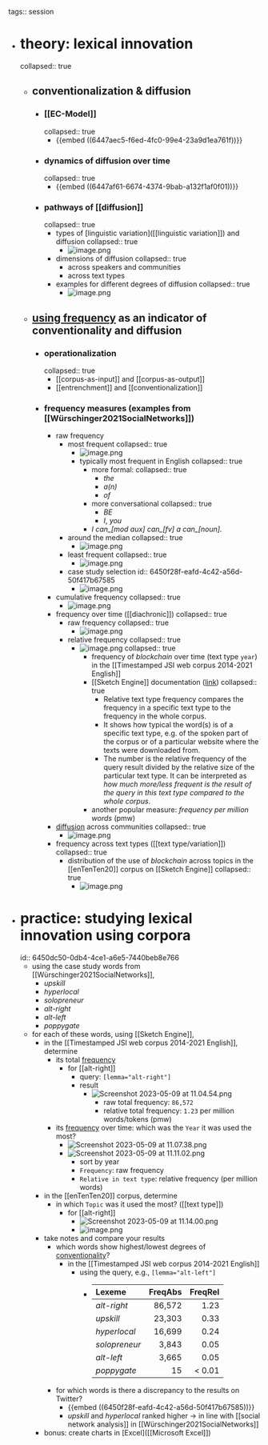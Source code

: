 tags:: session

- # theory: lexical innovation
  collapsed:: true
	- ## conventionalization & diffusion
		- ### [[EC-Model]]
		  collapsed:: true
			- {{embed ((6447aec5-f6ed-4fc0-99e4-23a9d1ea761f))}}
		- ### dynamics of diffusion over time
		  collapsed:: true
			- {{embed ((6447af61-6674-4374-9bab-a132f1af0f01))}}
		- ### pathways of [[diffusion]]
		  collapsed:: true
			- types of [linguistic variation]([[linguistic variation]]) and diffusion
			  collapsed:: true
				- ![image.png](../assets/image_1683027250792_0.png)
			- dimensions of diffusion
			  collapsed:: true
				- across speakers and communities
				- across text types
			- examples for different degrees of diffusion
			  collapsed:: true
				- ![image.png](../assets/image_1683026241397_0.png)
	- ## [using frequency]([[frequency]]) as an indicator of conventionality and diffusion
		- ### operationalization
		  collapsed:: true
			- [[corpus-as-input]] and [[corpus-as-output]]
			- [[entrenchment]] and [[conventionalization]]
		- ### frequency measures (examples from [[Würschinger2021SocialNetworks]])
			- raw frequency
				- most frequent
				  collapsed:: true
					- ![image.png](../assets/image_1683026504246_0.png)
					- typically most frequent in English
					  collapsed:: true
						- more formal:
						  collapsed:: true
							- *the*
							- *a(n)*
							- *of*
						- more conversational
						  collapsed:: true
							- *BE*
							- *I*, *you*
						- *I can_[mod aux] can_[fv] a can_[noun].*
				- around the median
				  collapsed:: true
					- ![image.png](../assets/image_1683026540022_0.png)
				- least frequent
				  collapsed:: true
					- ![image.png](../assets/image_1683026561436_0.png)
				- case study selection
				  id:: 6450f28f-eafd-4c42-a56d-50f417b67585
					- ![image.png](../assets/image_1683026579868_0.png)
			- cumulative frequency
			  collapsed:: true
				- ![image.png](../assets/image_1683026610143_0.png)
			- frequency over time ([[diachronic]])
			  collapsed:: true
				- raw frequency
				  collapsed:: true
					- ![image.png](../assets/image_1683026963548_0.png)
				- relative frequency
				  collapsed:: true
					- ![image.png](../assets/image_1683026776999_0.png)
					  collapsed:: true
						- frequency of *blockchain* over time (text type `year`) in the [[Timestamped JSI web corpus 2014-2021 English]]
						- [[Sketch Engine]] documentation ([link](https://www.sketchengine.eu/my_keywords/relative-text-type-frequency/))
						  collapsed:: true
							- Relative  text type  frequency compares the frequency in a specific text type to the frequency in the whole  corpus.
							- It shows how typical the word(s) is of a specific text type, e.g. of 
							  the spoken part of the corpus or of a particular website where the texts
							   were downloaded from.
							- The number is the relative frequency of the  query  result divided by the relative size of the particular text type. It can be interpreted as *how much more/less frequent is the result of the query in this text type compared to the whole corpus*.
						- another popular measure: *frequency per million words* (pmw)
			- [diffusion]([[diffusion]]) across communities
			  collapsed:: true
				- ![image.png](../assets/image_1683027011093_0.png)
			- frequency across text types ([[text type/variation]])
			  collapsed:: true
				- distribution of the use of *blockchain* across topics in the [[enTenTen20]] corpus on [[Sketch Engine]]
				  collapsed:: true
					- ![image.png](../assets/image_1683027088964_0.png)
- # practice: studying lexical innovation using corpora
  id:: 6450dc50-0db4-4ce1-a6e5-7440beb8e766
	- using the case study words from [[Würschinger2021SocialNetworks]],
		- *upskill*
		- *hyperlocal*
		- *solopreneur*
		- *alt-right*
		- *alt-left*
		- *poppygate*
	- for each of these words, using [[Sketch Engine]],
		- in the [[Timestamped JSI web corpus 2014-2021 English]], determine
			- its total [frequency]([[frequency]])
				- for [[alt-right]]
					- query: `[lemma="alt-right"]`
					- result
						- ![Screenshot 2023-05-09 at 11.04.54.png](../assets/Screenshot_2023-05-09_at_11.04.54_1683623177745_0.png)
							- raw total frequency: `86,572`
							- relative total frequency: `1.23` per million words/tokens (pmw)
			- its [frequency]([[frequency]]) over time: which was the `Year` it was used the most?
				- ![Screenshot 2023-05-09 at 11.07.38.png](../assets/Screenshot_2023-05-09_at_11.07.38_1683623335276_0.png)
				- ![Screenshot 2023-05-09 at 11.11.02.png](../assets/Screenshot_2023-05-09_at_11.11.02_1683623534916_0.png)
					- sort by year
					- `Frequency`: raw frequency
					- `Relative in text type`: relative frequency (per million words)
		- in the [[enTenTen20]] corpus, determine
			- in which `Topic` was it used the most? ([[text type]])
				- for [[alt-right]]
					- ![Screenshot 2023-05-09 at 11.14.00.png](../assets/Screenshot_2023-05-09_at_11.14.00_1683623774717_0.png)
					- ![image.png](../assets/image_1683623788788_0.png)
		- take notes and compare your results
			- which words show highest/lowest degrees of [conventionality]([[conventionalization]])?
				- in the [[Timestamped JSI web corpus 2014-2021 English]]
					- using the query, e.g., `[lemma="alt-left"]`
						- |Lexeme|FreqAbs|FreqRel|
						  |:---|---:|----:|
						  |*alt-right*|86,572|1.23|
						  |*upskill*|23,303|0.33|
						  |*hyperlocal*|16,699|0.24|
						  |*solopreneur*|3,843|0.05|
						  |*alt-left*|3,665|0.05|
						  |*poppygate*|15|< 0.01|
			- for which words is there a discrepancy to the results on Twitter?
				- {{embed ((6450f28f-eafd-4c42-a56d-50f417b67585))}}
				- *upskill* and *hyperlocal* ranked higher -> in line with [[social network analysis]] in [[Würschinger2021SocialNetworks]]
		- bonus: create charts in [Excel]([[Microsoft Excel]])